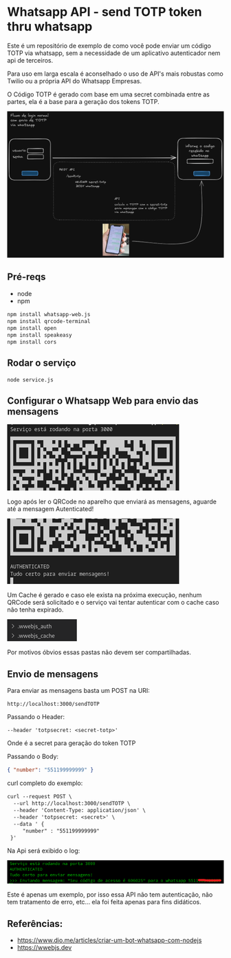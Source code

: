 # Whatsapp API - send TOTP token thru whatsapp

Este é um repositório de exemplo de como você pode enviar um código TOTP via whatsapp, sem a necessidade de um aplicativo autenticador nem api de terceiros.

Para uso em larga escala é aconselhado o uso de API's mais robustas como Twilio ou a própria API do Whatsapp Empresas.

O Código TOTP é gerado com base em uma secret combinada entre as partes, ela é a base para a geração dos tokens TOTP.

![Fluxo](./images/fluxo.png)

## Pré-reqs

- node
- npm

```
npm install whatsapp-web.js
npm install qrcode-terminal
npm install open
npm install speakeasy
npm install cors
```

## Rodar o serviço

```
node service.js
```

## Configurar o Whatsapp Web para envio das mensagens

![qrcode](./images/qrcode-whats.png)

Logo após ler o QRCode no aparelho que enviará as mensagens, aguarde até a mensagem Autenticated!

![autenticated](./images/autenticated.png)

Um Cache é gerado e caso ele exista na próxima execução, nenhum QRCode será solicitado e o serviço vai tentar autenticar com o cache caso não tenha expirado.

![cache](./images/cache.png)

Por motivos óbvios essas pastas não devem ser compartilhadas.

## Envio de mensagens

Para enviar as mensagens basta um POST na URI:
```
http://localhost:3000/sendTOTP
```

Passando o Header:
```
--header 'totpsecret: <secret-totp>'
```
Onde <secret-totp> é a secret para geração do token TOTP

Passando o Body:
```json 
{ "number": "551199999999" }
```

curl completo do exemplo:
```shell
curl --request POST \
  --url http://localhost:3000/sendTOTP \
  --header 'Content-Type: application/json' \
  --header 'totpsecret: <secret>' \
  --data ' { 
	 "number" : "551199999999" 
 }'
```

Na Api será exibido o log:

![log](./images/log.png)


Este é apenas um exemplo, por isso essa API não tem autenticação, não tem tratamento de erro, etc... ela foi feita apenas para fins didáticos.


## Referências:
- https://www.dio.me/articles/criar-um-bot-whatsapp-com-nodejs
- https://wwebjs.dev
